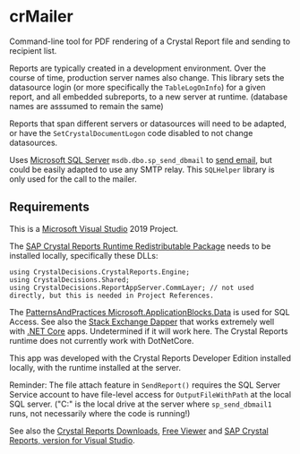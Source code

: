 # crMailer

Command-line tool for PDF rendering of a Crystal Report file and sending to recipient list.

Reports are typically created in a development environment. Over the course of time, production server names also change.
This library sets the datasource login (or more specifically the `TableLogOnInfo`) for a given report, and all embedded subreports, 
to a new server at runtime. (database names are asssumed to remain the same) 

Reports that span different servers or datasources will need to be adapted, 
or have the `SetCrystalDocumentLogon` code disabled to not change datasources. 

Uses [Microsoft SQL Server](https://docs.microsoft.com/en-us/sql/sql-server/?view=sql-server-ver15) `msdb.dbo.sp_send_dbmail` 
to [send email](https://docs.microsoft.com/en-us/sql/relational-databases/system-stored-procedures/sp-send-dbmail-transact-sql?view=sql-server-ver15), 
but could be easily adapted to use any SMTP relay. This `SQLHelper` library is only used for the call to the mailer.

## Requirements

This is a [Microsoft Visual Studio](https://visualstudio.microsoft.com/vs/) 2019 Project.

The [SAP Crystal Reports Runtime Redistributable Package](https://help.sap.com/viewer/0d6684e153174710b8b2eb114bb7f843/SP21/en-US/45b285716e041014910aba7db0e91070.html) 
needs to be installed locally, specifically these DLLs:

```
using CrystalDecisions.CrystalReports.Engine;
using CrystalDecisions.Shared;
using CrystalDecisions.ReportAppServer.CommLayer; // not used directly, but this is needed in Project References.
```

The [PatternsAndPractices Microsoft.ApplicationBlocks.Data](https://github.com/gojimmypi/PatternsAndPractices/tree/master/Microsoft.ApplicationBlocks.Data) is used for SQL Access.
See also the [Stack Exchange Dapper](https://github.com/StackExchange/Dapper) that works extremely well with [.NET Core](https://docs.microsoft.com/en-us/dotnet/core/) apps. 
Undetermined if it will work here.  The Crystal Reports runtime does not currently work with DotNetCore.

This app was developed with the Crystal Reports Developer Edition installed locally, with the runtime installed at the server.

Reminder: The file attach feature in `SendReport()` requires the SQL Server Service account to have file-level access for `OutputFileWithPath` at the local SQL server.
("C:" is the local drive at the server where `sp_send_dbmail1` runs, not necessarily where the code is running!)

See also the [Crystal Reports Downloads](https://www.crystalreports.com/download/), [Free Viewer](https://www.sap.com/cmp/td/sap-crystal-reports-viewer-trial.html) 
and [SAP Crystal Reports, version for Visual Studio](https://www.sap.com/cmp/td/sap-crystal-reports-visual-studio-trial.html).

